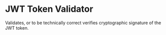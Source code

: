 # JWT Token Validator

Validates, or to be technically correct verifies cryptographic
signature of the JWT token.